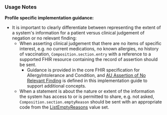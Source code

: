 ### Usage Notes

**Profile specific implementation guidance:**
- It is important to clearly differentiate between representing the extent of a system's information for a patient versus clinical judgement of negation or no relevant finding:
  - When asserting clinical judgement that there are no items of specific interest, e.g. no current medications, no known allergies, no history of vaccination, `Composition.section.entry` with a reference to a supported FHIR resource containing the record of assertion should be sent.
    - Guidance is provided in the core FHIR specification for AllergyIntolerance and Condition, and [AU Assertion of No Relevant Finding](StructureDefinition-au-norelevantfinding.html) is defined in this implementation guide to support additional concepts.
  - When a statement is about the nature or extent of the information the system has access to or is permitted to share, e.g. not asked, `Composition.section.emptyReason` should be sent with an appropriate code from the [ListEmptyReasons](http://hl7.org/fhir/R4/valueset-list-empty-reason.html) value set.